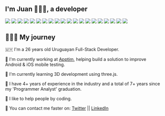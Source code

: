 ## I'm Juan 👨🏻‍💻, a developer

![](https://img.shields.io/badge/Code-Vue.Js-informational?style=flat&logo=<LOGO_NAME>&logoColor=white&color=1475DC) ![](https://img.shields.io/badge/Code-React.Js-informational?style=flat&logo=<LOGO_NAME>&logoColor=white&color=1475DC) ![](https://img.shields.io/badge/Code-Java-informational?style=flat&logo=<LOGO_NAME>&logoColor=white&color=1475DC) ![](https://img.shields.io/badge/Code-Python-informational?style=flat&logo=<LOGO_NAME>&logoColor=white&color=1475DC) ![](https://img.shields.io/badge/Code-Node.Js-informational?style=flat&logo=<LOGO_NAME>&logoColor=white&color=1475DC) ![](https://img.shields.io/badge/Code-Android-informational?style=flat&logo=<LOGO_NAME>&logoColor=white&color=8FBD17) ![](https://img.shields.io/badge/Code-iOS-informational?style=flat&logo=<LOGO_NAME>&logoColor=white&color=D35E48)
![](https://img.shields.io/badge/Code-.NET-informational?style=flat&logo=<LOGO_NAME>&logoColor=white&color=1475DC) ![](https://img.shields.io/badge/Code-Electron-informational?style=flat&logo=<LOGO_NAME>&logoColor=white&color=1475DC) ![](https://img.shields.io/badge/Code-Docker-informational?style=flat&logo=<LOGO_NAME>&logoColor=white&color=1475DC) ![](https://img.shields.io/badge/Code-MySQL-informational?style=flat&logo=<LOGO_NAME>&logoColor=white&color=1475DC) ![](https://img.shields.io/badge/Code-SQLServer-informational?style=flat&logo=<LOGO_NAME>&logoColor=white&color=1475DC) ![](https://img.shields.io/badge/Code-Selenium-informational?style=flat&logo=<LOGO_NAME>&logoColor=white&color=1475DC) ![](https://img.shields.io/badge/Editor-Photoshop-informational?style=flat&logo=<LOGO_NAME>&logoColor=white&color=9B35B2) ![](https://img.shields.io/badge/Editor-Lightroom-informational?style=flat&logo=<LOGO_NAME>&logoColor=white&color=9B35B2) ![](https://img.shields.io/badge/Code-GeneXus-informational?style=flat&logo=<LOGO_NAME>&logoColor=white&color=1475DC) ![](https://img.shields.io/badge/Code-Wordpress-informational?style=flat&logo=<LOGO_NAME>&logoColor=white&color=1475DC) ![](https://img.shields.io/badge/Code-MVC-informational?style=flat&logo=<LOGO_NAME>&logoColor=white&color=1475DC) ![](https://img.shields.io/badge/Cloud-AWS-informational?style=flat&logo=<LOGO_NAME>&logoColor=white&color=D4AE2A) ![](https://img.shields.io/badge/Cloud-GCP-informational?style=flat&logo=<LOGO_NAME>&logoColor=white&color=D4AE2A)

## 🧗🏻‍♂️ My journey
🇺🇾 I'm a 26 years old Uruguayan Full-Stack Developer.

🔭 I'm currently working at [Apptim](https://www.apptim.com), helping build a solution to improve Android & iOS mobile testing.

🌱 I'm currently learning 3D development using three.js.

💎 I have 4+ years of experience in the industry and a total of 7+ years since my 'Programmer Analyst' graduation.

🧮 I like to help people by coding.

💬 You can contact me faster on: [Twitter](https://www.twitter.com/morellexf25) || [LinkedIn](https://www.linkedin.com/in/agumorelle/)


<!--
**morellexf26/morellexf26** is a ✨ _special_ ✨ repository because its `README.md` (this file) appears on your GitHub profile.

Here are some ideas to get you started:

- 🔭 I’m currently working on ...
- 🌱 I’m currently learning ...
- 👯 I’m looking to collaborate on ...
- 🤔 I’m looking for help with ...
- 💬 Ask me about ...
- 📫 How to reach me: ...
- 😄 Pronouns: ...
- ⚡ Fun fact: ...
-->
